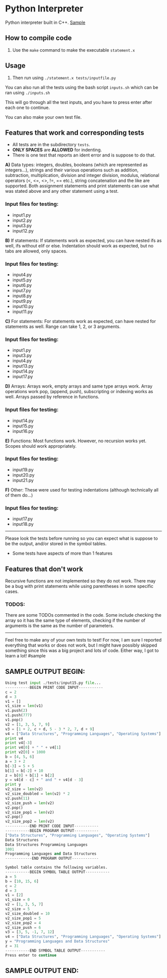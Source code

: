 # Python Interpreter
Python interpreter built in C++.
[Sample](#sample-output-begin:)

## How to compile code

1. Use the ```make``` command to make the executable ```statement.x```

## Usage

1. Then run using ```./statement.x tests/inputfile.py```

You can also run all the tests using the bash script ```inputs.sh``` which can be ran using ```./inputs.sh```

  This will go through all the test inputs, and you have to press enter after each one to continue.

You can also make your own test file.

## Features that work and corresponding tests
  * All tests are in the subdirectory ```tests```.
  * **ONLY SPACES** are **ALLOWED** for indenting.
  * There is one test that reports an ident error and is suppose to do that.
 
  **A)** Data types: integers, doubles, booleans (which are represented as integers...), strings and their various operations
     such as addition, subtraction, multiplication, division and integer division, modulus,
     relational operators (<, <=, <>, !=, == etc.), string concatenation and the like are supported.
     Both assignment statements and print statements can use what was stated above and any other statement using a test.

### Input files for testing:
* input1.py 
* input2.py
* input3.py
* input12.py

**B)** If statements: If statements work as expected, you can have nested ifs as well, ifs without elif or else. Indentation should
     work as expected, but no tabs are allowed, only spaces.

### Input files for testing:
* input4.py
* input5.py
* input6.py
* input7.py
* input8.py
* input9.py
* input10.py
* input11.py

**C)** For statements: For statements work as expected, can have nested for statements as well. Range can take 1, 2, or 3 arguments.

### Input files for testing: 
* input1.py
* input3.py
* input4.py
* input13.py
* input14.py
* input17.py

**D)** Arrays: Arrays work, empty arrays and same type arrays work. Array operations work pop, (append, push), subscripting or indexing works as well. Arrays passed by reference in functions. 

### Input files for testing: 
* input14.py
* input15.py
* input16.py

**E)** Functions: Most functions work. However, no recursion works yet. Scopes should work appropriately. 
 
### Input files for testing:  
* input19.py
* input20.py
* input21.py

**F)** Other:
       These were used for testing indentations (although technically all of them do...)

### Input files for testing:  
* input17.py
* input18.py
---
Please look the tests before running so you can expect what is suppose to be the output, and/or stored
  in the symbol tables.

* Some tests have aspects of more than 1 features

## Features that don't work
Recursive functions are not implemented so they do not work.
There may be a bug with print statements while using parentheses in some specific cases.
  
### TODOS:

There are some TODOs commented in the code. Some include checking the array so it has the same type of elements, checking if the number of arguments is the same as the number of parameters.

---

Feel free to make any of your own tests to test! For now, I am sure I reported everything that works or does not work, 
but I might have possibly skipped something since this was a big project and lots of code. Either way, I got to learn a lot!
#sample
## SAMPLE OUTPUT BEGIN:
```Python
Using test input ./tests/input15.py file...
-----------BEGIN PRINT CODE INPUT-----------
c = 2
d = 3
v1 = []
v1_size = len(v1)
v1.push(2)
v1.push(777)
v1.pop()
v2 = [1, 3, 5, 7, 9]
v3 = [1 + 2, c + d, 5 - 3 * 2, 7, d + 9]
v4 = ["Data Structures", "Programming Languages", "Operating Systems"]
print v4
print v4[-3]
print v4[0] + " " + v4[1]
print v2[0] + 1000
b = [4, 5, 6]
a = 3 + 2
b[-3] = 5 + 5
b[1] = b[-2] + 10
z = b[0] + b[1] + b[2]
y = v4[d - c] + " and " + v4[d - 3]
print y
v2_size = len(v2)
v2_size_doubled = len(v2) * 2
v2.push(11)
v2_size_push = len(v2)
v2.pop()
v2_size_pop1 = len(v2)
v2.pop()
v2_size_pop2 = len(v2)
-----------END PRINT CODE INPUT-----------
-----------BEGIN PROGRAM OUTPUT-----------
["Data Structures", "Programming Languages", "Operating Systems"] 
Data Structures 
Data Structures Programming Languages 
1001 
Programming Languages and Data Structures 
------------END PROGRAM OUTPUT------------

Symbol table contains the following variables.
-----------BEGIN SYMBOL TABLE OUTPUT-----------
a = 5
b = [10, 15, 6]
c = 2
d = 3
v1 = [2]
v1_size = 0
v2 = [1, 3, 5, 7]
v2_size = 5
v2_size_doubled = 10
v2_size_pop1 = 5
v2_size_pop2 = 4
v2_size_push = 6
v3 = [3, 5, -1, 7, 12]
v4 = ["Data Structures", "Programming Languages", "Operating Systems"]
y = "Programming Languages and Data Structures"
z = 31
-----------END SYMBOL TABLE OUTPUT-----------
Press enter to continue
```
## SAMPLE OUTPUT END:

